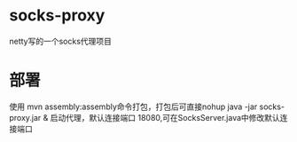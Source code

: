 # socks-proxy
netty写的一个socks代理项目
# 部署
使用 mvn assembly:assembly命令打包，打包后可直接nohup java -jar socks-proxy.jar &  启动代理，默认连接端口 18080,可在SocksServer.java中修改默认连接端口
